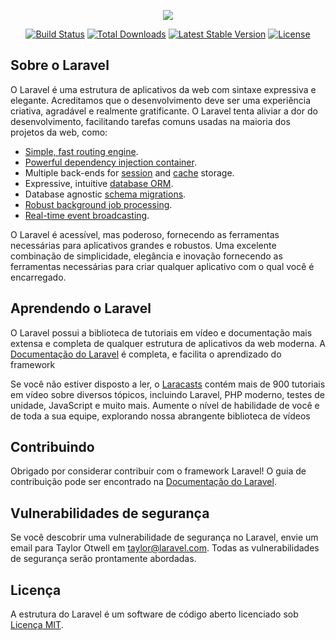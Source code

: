 <p align="center"><img src="https://laravel.com/assets/img/components/logo-laravel.svg"></p>

<p align="center">
<a href="https://travis-ci.org/laravel/framework"><img src="https://travis-ci.org/laravel/framework.svg" alt="Build Status"></a>
<a href="https://packagist.org/packages/laravel/framework"><img src="https://poser.pugx.org/laravel/framework/d/total.svg" alt="Total Downloads"></a>
<a href="https://packagist.org/packages/laravel/framework"><img src="https://poser.pugx.org/laravel/framework/v/stable.svg" alt="Latest Stable Version"></a>
<a href="https://packagist.org/packages/laravel/framework"><img src="https://poser.pugx.org/laravel/framework/license.svg" alt="License"></a>
</p>

## Sobre o Laravel

O Laravel é uma estrutura de aplicativos da web com sintaxe expressiva e elegante. Acreditamos que o desenvolvimento deve ser uma experiência criativa, agradável e realmente gratificante. O Laravel tenta aliviar a dor do desenvolvimento, facilitando tarefas comuns usadas na maioria dos projetos da web, como:

- [Simple, fast routing engine](https://laravel.com/docs/routing).
- [Powerful dependency injection container](https://laravel.com/docs/container).
- Multiple back-ends for [session](https://laravel.com/docs/session) and [cache](https://laravel.com/docs/cache) storage.
- Expressive, intuitive [database ORM](https://laravel.com/docs/eloquent).
- Database agnostic [schema migrations](https://laravel.com/docs/migrations).
- [Robust background job processing](https://laravel.com/docs/queues).
- [Real-time event broadcasting](https://laravel.com/docs/broadcasting).

O Laravel é acessível, mas poderoso, fornecendo as ferramentas necessárias para aplicativos grandes e robustos. Uma excelente combinação de simplicidade, elegância e inovação fornecendo as ferramentas necessárias para criar qualquer aplicativo com o qual você é encarregado.

## Aprendendo o Laravel

O Laravel possui a biblioteca de tutoriais em vídeo e documentação mais extensa e completa de qualquer estrutura de aplicativos da web moderna. A [Documentação do Laravel](https://laravel.com/docs) é completa, e facilita o aprendizado do framework

Se você não estiver disposto a ler, o [Laracasts](https://laracasts.com) contém mais de 900 tutoriais em vídeo sobre diversos tópicos, incluindo Laravel, PHP moderno, testes de unidade, JavaScript e muito mais. Aumente o nível de habilidade de você e de toda a sua equipe, explorando nossa abrangente biblioteca de vídeos

## Contribuindo

Obrigado por considerar contribuir com o framework Laravel! O guia de contribuição pode ser encontrado na [Documentação do Laravel](http://laravel.com/docs/contributions).

## Vulnerabilidades de segurança

Se você descobrir uma vulnerabilidade de segurança no Laravel, envie um email para Taylor Otwell em taylor@laravel.com. Todas as vulnerabilidades de segurança serão prontamente abordadas.

## Licença

A estrutura do Laravel é um software de código aberto licenciado sob [Licença MIT](http://opensource.org/licenses/MIT).
